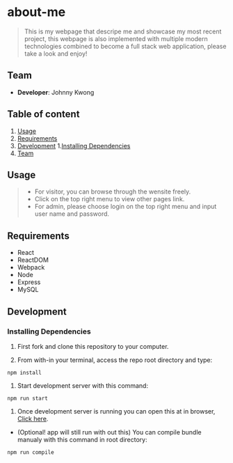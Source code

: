 # about-me

>This is my webpage that descripe me and showcase my most recent project, this webpage is also implemented with multiple modern technologies combined to become a full stack web application, please take a look and enjoy!

## Team

- __Developer__: Johnny Kwong

## Table of content

1. [Usage](#usage)
1. [Requirements](#requirements)
1. [Development](#development)
  1.[Installing Dependencies](#installing-dependencies)
1. [Team](#team)

## Usage

> - For visitor, you can browse through the wensite freely.
> - Click on the top right menu to view other pages link.
> - For admin, please choose login on the top right menu and input user name and password.

## Requirements

- React
- ReactDOM
- Webpack
- Node
- Express
- MySQL

## Development

### Installing Dependencies

1. First fork and clone this repository to your computer.

1. From with-in your terminal, access the repo root directory and type:

```
npm install
```

1. Start development server with this command:

```
npm run start
```

1. Once development server is running you can open this at in browser, [Click here](http://localhost:3000/).

- (Optional! app will still run with out this) You can compile bundle manualy with this command in root directory:

```
npm run compile
```
